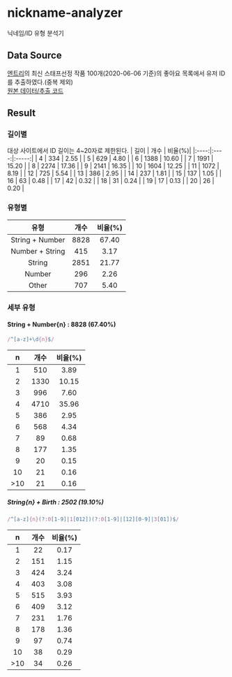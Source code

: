 # nickname-analyzer
닉네임/ID 유형 분석기
## Data Source
[엔트리](https://playentry.org/)의 최신 스태프선정 작품 100개(2020-06-06 기준)의 좋아요 목록에서 유저 ID를 추출하였다.(중복 제외)  
[원본 데이터/추출 코드](https://gist.github.com/gnlow/cbcfcb68717d1b92b70b4be222c8eaa4)
## Result
### 길이별
대상 사이트에서 ID 길이는 4~20자로 제한된다.
| 길이 |  개수 | 비율(%)|
|:----:|:----:|:-----:|
|   4  |  334 |  2.55 |
|   5  |  629 |  4.80 |
|   6  | 1388 | 10.60 |
|   7  | 1991 | 15.20 |
|   8  | 2274 | 17.36 |
|   9  | 2141 | 16.35 |
|  10  | 1604 | 12.25 |
|  11  | 1072 |  8.19 |
|  12  |  725 |  5.54 |
|  13  |  386 |  2.95 |
|  14  |  237 |  1.81 |
|  15  |  137 |  1.05 |
|  16  |  63  |  0.48 |
|  17  |  42  |  0.32 |
|  18  |  31  |  0.24 |
|  19  |  17  |  0.13 |
|  20  |  26  |  0.20 |
### 유형별
|       유형      | 개수 | 비율(%) |
|:---------------:|:----:|:-------:|
| String + Number | 8828 |  67.40  |
| Number + String |  415 |   3.17  |
|      String     | 2851 |  21.77  |
|      Number     |  296 |   2.26  |
|      Other      |  707 |   5.40  |
### 세부 유형
#### String + Number{n} : 8828 (67.40%)
```js
/^[a-z]+\d{n}$/
```
|  n  | 개수 | 비율(%) |
|:---:|:----:|:-------:|
|  1  |  510 |   3.89  |
|  2  | 1330 |  10.15  |
|  3  |  996 |   7.60  |
|  4  | 4710 |  35.96  |
|  5  |  386 |   2.95  |
|  6  |  568 |   4.34  |
|  7  |  89  |   0.68  |
|  8  |  177 |   1.35  |
|  9  |  20  |   0.15  |
|  10 |  21  |   0.16  |
| >10 |  21  |   0.16  |
##### String{n} + Birth : 2502 (19.10%)
```js
/^[a-z]{n}(?:0[1-9]|1[012])(?:0[1-9]|[12][0-9]|3[01])$/
```
|   n | 개수 | 비율(%) |
|:---:|:----:|:-------:|
|  1  |  22  |   0.17  |
|  2  |  151 |   1.15  |
|  3  |  424 |   3.24  |
|  4  |  403 |   3.08  |
|  5  |  515 |   3.93  |
|  6  |  409 |   3.12  |
|  7  |  231 |   1.76  |
|  8  |  178 |   1.36  |
|  9  |  97  |   0.74  |
|  10 |  38  |   0.29  |
| >10 |  34  |   0.26  |
